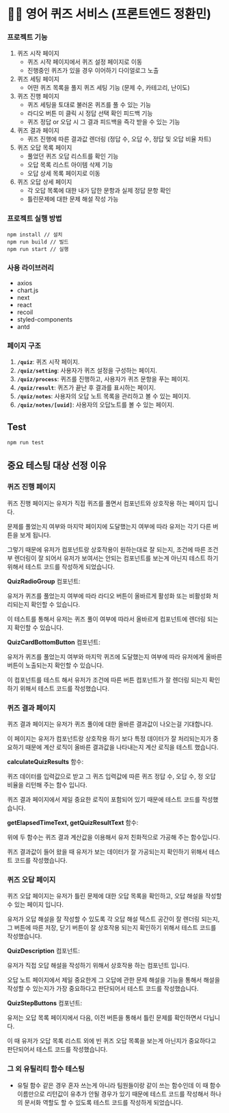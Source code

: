 # 🙆‍♀️ 영어 퀴즈 서비스 (프론트엔드 정환민)

### 프로젝트 기능

1. 퀴즈 시작 페이지
   - 퀴즈 시작 페이지에서 퀴즈 설정 페이지로 이동
   - 진행중인 퀴즈가 있을 경우 이어하기 다이얼로그 노출
2. 퀴즈 세팅 페이지
   - 어떤 퀴즈 목록을 풀지 퀴즈 세팅 기능 (문제 수, 카테고리, 난이도)
3. 퀴즈 진행 페이지
   - 퀴즈 세팅을 토대로 불러온 퀴즈를 풀 수 있는 기능
   - 라디오 버튼 미 클릭 시 정답 선택 확인 피드백 기능
   - 퀴즈 정답 or 오답 시 그 결과 피드백을 즉각 받을 수 있는 기능
4. 퀴즈 결과 페이지
   - 퀴즈 진행에 따른 결과값 렌더링 (정답 수, 오답 수, 정답 및 오답 비율 차트)
5. 퀴즈 오답 목록 페이지
   - 풀었던 퀴즈 오답 리스트를 확인 기능
   - 오답 목록 리스트 아이템 삭제 기능
   - 오답 상세 목록 페이지로 이동
6. 퀴즈 오답 상세 페이지
   - 각 오답 목록에 대한 내가 답한 문항과 실제 정답 문항 확인
   - 틀린문제에 대한 문제 해설 작성 가능

### 프로젝트 실행 방법

```
npm install // 설치
npm run build // 빌드
npm run start // 실행
```

### 사용 라이브러리

- axios
- chart.js
- next
- react
- recoil
- styled-components
- antd

### 페이지 구조

1. **`/quiz`**: 퀴즈 시작 페이지.
2. **`/quiz/setting`**: 사용자가 퀴즈 설정을 구성하는 페이지.
3. **`/quiz/process`**: 퀴즈를 진행하고, 사용자가 퀴즈 문항을 푸는 페이지.
4. **`/quiz/result`**: 퀴즈가 끝난 후 결과를 표시하는 페이지.
5. **`/quiz/notes`**: 사용자의 오답 노트 목록을 관리하고 볼 수 있는 페이지.
6. **`/quiz/notes/[uuid]`**: 사용자의 오답노트를 볼 수 있는 페이지.

## Test

```ts
npm run test
```

## 중요 테스팅 대상 선정 이유

### 퀴즈 진행 페이지

퀴즈 진행 페이지는 유저가 직접 퀴즈를 풀면서 컴포넌트와 상호작용 하는 페이지 입니다.

문제를 풀었는지 여부와 마지막 페이지에 도달했는지 여부에 따라 유저는 각기 다른 버튼을 보게 됩니다.

그렇기 때문에 유저가 컴포넌트랑 상호작용이 원하는대로 잘 되는지, 조건에 따른 조건부 렌더링이 잘 되어서 유저가 보여서는 안되는 컴포넌트를 보는게 아닌지 테스트 하기 위해서 테스트 코드를 작성하게 되었습니다.

**QuizRadioGroup** 컴포넌트:

유저가 퀴즈를 풀었는지 여부에 따라 라디오 버튼이 올바르게 활성화 또는 비활성화 처리되는지 확인할 수 있습니다.

이 테스트를 통해서 유저는 퀴즈 풀이 여부에 따라서 올바르게 컴포넌트에 렌더링 되는지 확인할 수 있습니다.

**QuizCardBottomButton** 컴포넌트:

유저가 퀴즈를 풀었는지 여부와 마지막 퀴즈에 도달했는지 여부에 따라 유저에게 올바른 버튼이 노출되는지 확인할 수 있습니다.

이 컴포넌트를 테스트 해서 유저가 조건에 따른 버튼 컴포넌트가 잘 렌더링 되는지 확인하기 위해서 테스트 코드를 작성했습니다.

### 퀴즈 결과 페이지

퀴즈 결과 페이지는 유저가 퀴즈 풀이에 대한 올바른 결과값이 나오는걸 기대합니다.

이 페이지는 유저가 컴포넌트랑 상호작용 하기 보다 특정 데이터가 잘 처리되는지가 중요하기 때문에 계산 로직이 올바른 결과값을 나타내는지 계산 로직을 테스트 했습니다.

**calculateQuizResults** 함수:

퀴즈 데이터를 입력값으로 받고 그 퀴즈 입력값에 따른 퀴즈 정답 수, 오답 수, 정 오답 비율을 리턴해 주는 함수 입니다.

퀴즈 결과 페이지에서 제일 중요한 로직이 포함되어 있기 때문에 테스트 코드를 작성했습니다.

**getElapsedTimeText, getQuizResultText** 함수:

위에 두 함수는 퀴즈 결과 계산값을 이용해서 유저 친화적으로 가공해 주는 함수입니다.

퀴즈 결과값이 들어 왔을 때 유저가 보는 데이터가 잘 가공되는지 확인하기 위해서 테스트 코드를 작성했습니다.

### 퀴즈 오답 페이지

퀴즈 오답 페이지는 유저가 틀린 문제에 대한 오답 목록을 확인하고, 오답 해설을 작성할 수 있는 페이지 입니다.

유저가 오답 해설을 잘 작성할 수 있도록 각 오답 해설 텍스트 공간이 잘 렌더링 되는지, 그 버튼에 따른 저장, 닫기 버튼이 잘 상호작용 되는지 확인하기 위해서 테스트 코드를 작성했습니다.

**QuizDescription** 컴포넌트:

유저가 직접 오답 해설을 작성하기 위해서 상호작용 하는 컴포넌트 입니다.

오답 노트 페이지에서 제일 중요한게 그 오답에 관한 문제 해설을 기능을 통해서 해설을 작성할 수 있는지가 가장 중요하다고 판단되어서 테스트 코드를 작성했습니다.

**QuizStepButtons** 컴포넌트:

유저는 오답 목록 페이지에서 다음, 이전 버튼을 통해서 틀린 문제를 확인하면서 다닙니다.

이 때 유저가 오답 목록 리스트 외에 빈 퀴즈 오답 목록을 보는게 아닌지가 중요하다고 판단되어서 테스트 코드를 작성했습니다.

### 그 외 유틸리티 함수 테스팅

- 유틸 함수 같은 경우 혼자 쓰는게 아니라 팀원들이랑 같이 쓰는 함수인데 이 때 함수 이름만으로 리턴값이 유추가 안될 경우가 있기 때문에 테스트 코드를 작성해서 하나의 문서화 역할도 할 수 있도록 테스트 코드를 작성하게 되었습니다.
